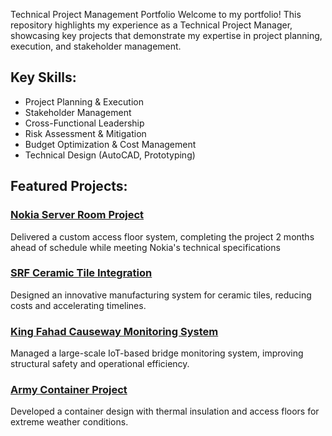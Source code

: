Technical Project Management Portfolio
Welcome to my portfolio! This repository highlights my experience as a Technical Project Manager, showcasing key projects that demonstrate my expertise in project planning, execution, and stakeholder management.
## Key Skills:
- Project Planning & Execution
- Stakeholder Management
- Cross-Functional Leadership
- Risk Assessment & Mitigation
- Budget Optimization & Cost Management
- Technical Design (AutoCAD, Prototyping)
## Featured Projects:
### [Nokia Server Room Project](./NokiaProject/README.md)
Delivered a custom access floor system, completing the project 2 months ahead of schedule while meeting Nokia's technical specifications
### [SRF Ceramic Tile Integration](./SRFProject/README.md)
Designed an innovative manufacturing system for ceramic tiles, reducing costs and accelerating timelines.

### [King Fahad Causeway Monitoring System](./KingFahadCauseway/README.md)
Managed a large-scale IoT-based bridge monitoring system, improving structural safety and operational efficiency.

### [Army Container Project](./ArmyContainerProject/README.md)
Developed a container design with thermal insulation and access floors for extreme weather conditions.
